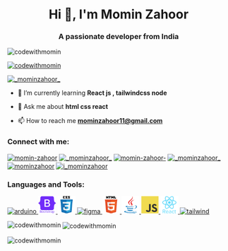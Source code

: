 <h1 align="center">Hi 👋, I'm Momin Zahoor</h1>
<h3 align="center">A passionate  developer from India</h3>

<p align="left"> <img src="https://komarev.com/ghpvc/?username=codewithmomin&label=Profile%20views&color=0e75b6&style=flat" alt="codewithmomin" /> </p>

<p align="left"> <a href="https://github.com/ryo-ma/github-profile-trophy"><img src="https://github-profile-trophy.vercel.app/?username=codewithmomin" alt="codewithmomin" /></a> </p>

<p align="left"> <a href="https://twitter.com/_mominzahoor_" target="blank"><img src="https://img.shields.io/twitter/follow/_mominzahoor_?logo=twitter&style=for-the-badge" alt="_mominzahoor_" /></a> </p>

- 🌱 I’m currently learning **React js , tailwindcss node**

- 💬 Ask me about **html css react**

- 📫 How to reach me **mominzahoor11@gmail.com**

<h3 align="left">Connect with me:</h3>
<p align="left">
<a href="https://codepen.io/momin-zahoor" target="blank"><img align="center" src="https://raw.githubusercontent.com/rahuldkjain/github-profile-readme-generator/master/src/images/icons/Social/codepen.svg" alt="momin-zahoor" height="30" width="40" /></a>
<a href="https://twitter.com/_mominzahoor_" target="blank"><img align="center" src="https://raw.githubusercontent.com/rahuldkjain/github-profile-readme-generator/master/src/images/icons/Social/twitter.svg" alt="_mominzahoor_" height="30" width="40" /></a>
<a href="https://linkedin.com/in/momin-zahoor-" target="blank"><img align="center" src="https://raw.githubusercontent.com/rahuldkjain/github-profile-readme-generator/master/src/images/icons/Social/linked-in-alt.svg" alt="momin-zahoor-" height="30" width="40" /></a>
<a href="https://instagram.com/_mominzahoor_" target="blank"><img align="center" src="https://raw.githubusercontent.com/rahuldkjain/github-profile-readme-generator/master/src/images/icons/Social/instagram.svg" alt="_mominzahoor_" height="30" width="40" /></a>
<a href="https://www.leetcode.com/mominzahoor" target="blank"><img align="center" src="https://raw.githubusercontent.com/rahuldkjain/github-profile-readme-generator/master/src/images/icons/Social/leet-code.svg" alt="mominzahoor" height="30" width="40" /></a>
<a href="https://auth.geeksforgeeks.org/user/i_mominzahoor" target="blank"><img align="center" src="https://raw.githubusercontent.com/rahuldkjain/github-profile-readme-generator/master/src/images/icons/Social/geeks-for-geeks.svg" alt="i_mominzahoor" height="30" width="40" /></a>
</p>

<h3 align="left">Languages and Tools:</h3>
<p align="left"> <a href="https://www.arduino.cc/" target="_blank" rel="noreferrer"> <img src="https://cdn.worldvectorlogo.com/logos/arduino-1.svg" alt="arduino" width="40" height="40"/> </a> <a href="https://getbootstrap.com" target="_blank" rel="noreferrer"> <img src="https://raw.githubusercontent.com/devicons/devicon/master/icons/bootstrap/bootstrap-plain-wordmark.svg" alt="bootstrap" width="40" height="40"/> </a> <a href="https://www.w3schools.com/css/" target="_blank" rel="noreferrer"> <img src="https://raw.githubusercontent.com/devicons/devicon/master/icons/css3/css3-original-wordmark.svg" alt="css3" width="40" height="40"/> </a> <a href="https://www.figma.com/" target="_blank" rel="noreferrer"> <img src="https://www.vectorlogo.zone/logos/figma/figma-icon.svg" alt="figma" width="40" height="40"/> </a> <a href="https://www.w3.org/html/" target="_blank" rel="noreferrer"> <img src="https://raw.githubusercontent.com/devicons/devicon/master/icons/html5/html5-original-wordmark.svg" alt="html5" width="40" height="40"/> </a> <a href="https://www.java.com" target="_blank" rel="noreferrer"> <img src="https://raw.githubusercontent.com/devicons/devicon/master/icons/java/java-original.svg" alt="java" width="40" height="40"/> </a> <a href="https://developer.mozilla.org/en-US/docs/Web/JavaScript" target="_blank" rel="noreferrer"> <img src="https://raw.githubusercontent.com/devicons/devicon/master/icons/javascript/javascript-original.svg" alt="javascript" width="40" height="40"/> </a> <a href="https://reactjs.org/" target="_blank" rel="noreferrer"> <img src="https://raw.githubusercontent.com/devicons/devicon/master/icons/react/react-original-wordmark.svg" alt="react" width="40" height="40"/> </a> <a href="https://tailwindcss.com/" target="_blank" rel="noreferrer"> <img src="https://www.vectorlogo.zone/logos/tailwindcss/tailwindcss-icon.svg" alt="tailwind" width="40" height="40"/> </a> </p>

<p><img align="left" src="https://github-readme-stats.vercel.app/api/top-langs?username=codewithmomin&show_icons=true&locale=en&layout=compact" alt="codewithmomin" /></p>

<p>&nbsp;<img align="center" src="https://github-readme-stats.vercel.app/api?username=codewithmomin&show_icons=true&locale=en" alt="codewithmomin" /></p>

<p><img align="center" src="https://github-readme-streak-stats.herokuapp.com/?user=codewithmomin&" alt="codewithmomin" /></p>
